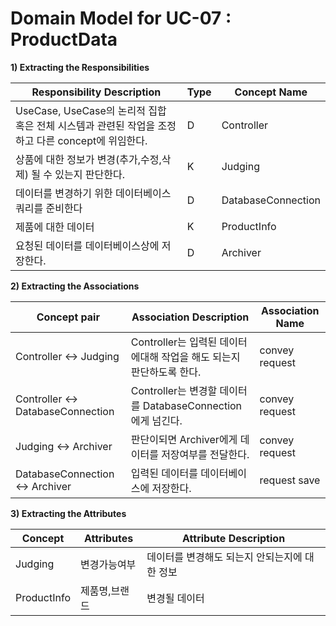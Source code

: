 # Domain Model for UC-07 : ProductData 

**1) Extracting the Responsibilities**

| Responsibility Description                                   | Type | Concept Name |
| ------------------------------------------------------------ | ---- | ------------ |
| UseCase, UseCase의 논리적 집합 혹은 전체 시스템과 관련된 작업을 조정하고 다른 concept에 위임한다.  | D    | Controller   |
| 상품에 대한 정보가 변경(추가,수정,삭제) 될 수 있는지 판단한다.        | K    | Judging    |
| 데이터를 변경하기 위한 데이터베이스 쿼리를 준비한다  | D    | DatabaseConnection   |
| 제품에 대한 데이터 | K | ProductInfo |
| 요청된 데이터를 데이터베이스상에 저장한다.| D   | Archiver   |



**2) Extracting the Associations**

| Concept pair | Association Description | Association Name |
| ------------------ | ----------------------- | ---------------- |
| Controller  <->   Judging | Controller는 입력된 데이터에대해 작업을 해도 되는지 판단하도록 한다.    | convey request |
| Controller  <->  DatabaseConnection  | Controller는 변경할 데이터를 DatabaseConnection에게 넘긴다.   | convey request |
| Judging <-> Archiver | 판단이되면 Archiver에게 데이터를 저장여부를 전달한다.       |  convey request   |
| DatabaseConnection  <->  Archiver  | 입력된 데이터를 데이터베이스에 저장한다.   | request save |

**3) Extracting the Attributes**

| Concept | Attributes | Attribute Description |
| ------- | ---------- | --------------------- |
| Judging  | 변경가능여부 | 데이터를 변경해도 되는지 안되는지에 대한 정보 |
| ProductInfo | 제품명,브랜드 | 변경될 데이터 |

